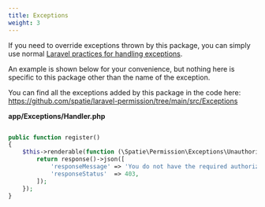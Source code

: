 ```yaml
---
title: Exceptions
weight: 3
---
```


If you need to override exceptions thrown by this package, you can simply use normal [Laravel practices for handling exceptions](https://laravel.com/docs/8.x/errors#rendering-exceptions).

An example is shown below for your convenience, but nothing here is specific to this package other than the name of the exception.

You can find all the exceptions added by this package in the code here: https://github.com/spatie/laravel-permission/tree/main/src/Exceptions


**app/Exceptions/Handler.php**
```php

public function register()
{
    $this->renderable(function (\Spatie\Permission\Exceptions\UnauthorizedException $e, $request) {
        return response()->json([
            'responseMessage' => 'You do not have the required authorization.',
            'responseStatus'  => 403,
        ]);
    });
}
```
